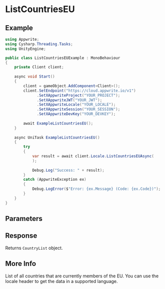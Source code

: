 # ListCountriesEU

## Example

```csharp
using Appwrite;
using Cysharp.Threading.Tasks;
using UnityEngine;

public class ListCountriesEUExample : MonoBehaviour
{
    private Client client;
    
    async void Start()
    {
        client = gameObject.AddComponent<Client>();
        client.SetEndpoint("https://cloud.appwrite.io/v1")
              .SetXAppwriteProject("YOUR_PROJECT");
              .SetXAppwriteJWT("YOUR_JWT");
              .SetXAppwriteLocale("YOUR_LOCALE");
              .SetXAppwriteSession("YOUR_SESSION");
              .SetXAppwriteDevKey("YOUR_DEVKEY");
        
        await ExampleListCountriesEU();
    }
    
    async UniTask ExampleListCountriesEU()
    {
        try
        {
            var result = await client.Locale.ListCountriesEUAsync(
            );
            
            Debug.Log("Success: " + result);
        }
        catch (AppwriteException ex)
        {
            Debug.LogError($"Error: {ex.Message} (Code: {ex.Code})");
        }
    }
}
```

## Parameters


## Response

Returns `CountryList` object.
## More Info

List of all countries that are currently members of the EU. You can use the locale header to get the data in a supported language.
